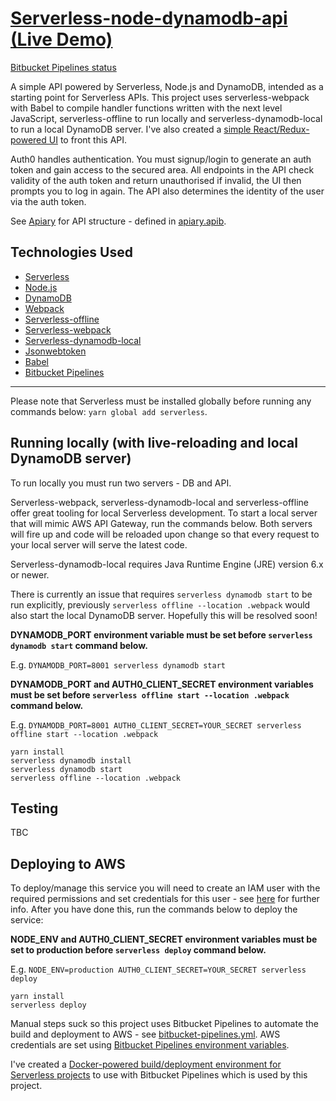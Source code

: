 # [Serverless-node-dynamodb-api (Live Demo)](https://serverless-api.603.nu)

[Bitbucket Pipelines status](https://bitbucket.org/jch254/serverless-node-dynamodb-api/addon/pipelines/home)

A simple API powered by Serverless, Node.js and DynamoDB, intended as a starting point for Serverless APIs. This project uses serverless-webpack with Babel to compile handler functions written with the next level JavaScript, serverless-offline to run locally and serverless-dynamodb-local to run a local DynamoDB server. I've also created a [simple React/Redux-powered UI](https://github.com/jch254/serverless-node-dynamodb-ui) to front this API.

Auth0 handles authentication. You must signup/login to generate an auth token and gain access to the secured area. All endpoints in the API check validity of the auth token and return unauthorised if invalid, the UI then prompts you to log in again. The API also determines the identity of the user via the auth token.

See [Apiary](http://docs.serverlessapi.apiary.io) for API structure - defined in [apiary.apib](../master/apiary.apib).

## Technologies Used

* [Serverless](https://github.com/serverless/serverless)
* [Node.js](https://github.com/nodejs/node)
* [DynamoDB](https://aws.amazon.com/dynamodb)
* [Webpack](https://github.com/webpack/webpack)
* [Serverless-offline](https://github.com/dherault/serverless-offline)
* [Serverless-webpack](https://github.com/elastic-coders/serverless-webpack)
* [Serverless-dynamodb-local](https://github.com/99xt/serverless-dynamodb-local)
* [Jsonwebtoken](https://github.com/auth0/node-jsonwebtoken)
* [Babel](https://github.com/babel/babel)
* [Bitbucket Pipelines](https://bitbucket.org/product/features/pipelines)

---

Please note that Serverless must be installed globally before running any commands below: `yarn global add serverless`.

## Running locally (with live-reloading and local DynamoDB server)

To run locally you must run two servers - DB and API.

Serverless-webpack, serverless-dynamodb-local and serverless-offline offer great tooling for local Serverless development. To start a local server that will mimic AWS API Gateway, run the commands below. Both servers will fire up and code will be reloaded upon change so that every request to your local server will serve the latest code.

Serverless-dynamodb-local requires Java Runtime Engine (JRE) version 6.x or newer.

There is currently an issue that requires `serverless dynamodb start` to be run explicitly, previously `serverless offline --location .webpack` would also start the local DynamoDB server. Hopefully this will be resolved soon!

**DYNAMODB_PORT environment variable must be set before `serverless dynamodb start` command below.**

E.g. `DYNAMODB_PORT=8001 serverless dynamodb start`

**DYNAMODB_PORT and AUTH0_CLIENT_SECRET environment variables must be set before `serverless offline start --location .webpack` command below.**

E.g. `DYNAMODB_PORT=8001 AUTH0_CLIENT_SECRET=YOUR_SECRET serverless offline start --location .webpack`

```
yarn install
serverless dynamodb install
serverless dynamodb start
serverless offline --location .webpack
```

## Testing

TBC

## Deploying to AWS

To deploy/manage this service you will need to create an IAM user with the required permissions and set credentials for this user - see [here](https://github.com/serverless/serverless/blob/master/docs/providers/aws/guide/credentials.md) for further info. After you have done this, run the commands below to deploy the service:

**NODE_ENV and AUTH0_CLIENT_SECRET environment variables must be set to production before `serverless deploy` command below.**

E.g. `NODE_ENV=production AUTH0_CLIENT_SECRET=YOUR_SECRET serverless deploy`

```
yarn install
serverless deploy
```

Manual steps suck so this project uses Bitbucket Pipelines to automate the build and deployment to AWS - see [bitbucket-pipelines.yml](../master/bitbucket-pipelines.yml). AWS credentials are set using [Bitbucket Pipelines environment variables](https://confluence.atlassian.com/bitbucket/environment-variables-in-bitbucket-pipelines-794502608.html).

I've created a [Docker-powered build/deployment environment for Serverless projects](https://github.com/jch254/docker-node-serverless) to use with Bitbucket Pipelines which is used by this project.
